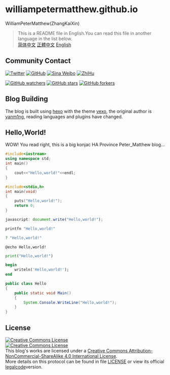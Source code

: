 # williampetermatthew.github.io
WilliamPeterMatthew(ZhangKaiXin)
> This is a README file in English.You can read this file in another language in the list below.  
> [简体中文](https://github.com/WilliamPeterMatthew/williampetermatthew.github.io/blob/master/README.md) [正體中文](https://github.com/WilliamPeterMatthew/williampetermatthew.github.io/blob/master/README-zh_TW.md) [English](https://github.com/WilliamPeterMatthew/williampetermatthew.github.io/blob/master/README-en_US.md)  

## Community Contact
[![Twitter](https://img.shields.io/badge/Twitter-Peter__Matthew__-2aa9e0.svg?logo=Twitter&longCache=true&style=social)](https://twitter.com/Peter_Matthew_)
[![GitHub](https://img.shields.io/badge/GitHub-WilliamPeterMatthew-333333.svg?logo=GitHub&longCache=true&style=social)](https://github.com/WilliamPeterMatthew)
[![Sina Weibo](https://img.shields.io/badge/Sina_Weibo-WilliamPeterMatthew-e6162d.svg?logo=Sina-Weibo&longCache=true&style=social)](http://weibo.com/WilliamPeterMatthew)
[![ZhiHu](https://img.shields.io/badge/ZhiHu-WilliamPeterMatthew-0e67c8.svg?longCache=true&style=social)](https://www.zhihu.com/people/WilliamPeterMatthew)

[![GitHub watchers](https://img.shields.io/github/watchers/WilliamPeterMatthew/williampetermatthew.github.io.svg?style=social&label=Watch)](https://github.com/WilliamPeterMatthew/williampetermatthew.github.io)
[![GitHub stars](https://img.shields.io/github/stars/WilliamPeterMatthew/williampetermatthew.github.io.svg?style=social&label=Star)](https://github.com/WilliamPeterMatthew/williampetermatthew.github.io)
[![GitHub forkers](https://img.shields.io/github/forks/WilliamPeterMatthew/williampetermatthew.github.io.svg?style=social&label=Fork)](https://github.com/WilliamPeterMatthew/williampetermatthew.github.io)

## Blog Building
The blog is built using [hexo](https://hexo.io/) with the theme [vexo](https://github.com/yanm1ng/hexo-theme-vexo), the original author is [yanm1ng](https://github.com/yanm1ng), reading languages and plugins have changed.

## Hello,World!
WOW! You read right, this is a big konjac HA Province Peter_Matthew blog...
```cpp
#include<iostream>
using namespace std;
int main()
{
	cout<<"Hello,world!"<<endl;
}
```
```c
#include<stdio,h>
int main(void)
{
	puts("Hello,world!");
	return 0;
}
```
```javascript
javascript: document.write("Hello,world!");
```
```ruby
printfn "Hello,world!"
```
```php
? "Hello,world!"
```
```batch
@echo Hello,world!
```
```python
print("Hello,world!")
```
```pascal
begin
	writeln('Hello,world!');
end
```
```java
public class Hello
{
	public static void Main()
	{
		System.Console.WriteLine("Hello,world!");
	}
}
```

## License
[![Creative Commons License](https://t1.picb.cc/uploads/2018/09/06/JW1a8i.png)](https://creativecommons.org/licenses/by-nc-sa/4.0/)  
[![Creative Commons License](https://t1.picb.cc/uploads/2018/09/06/JW1bXL.png)](https://creativecommons.org/licenses/by-nc-sa/4.0/)  
This blog's works are licensed under a [Creative Commons Attribution-NonCommercial-ShareAlike 4.0 International License](https://creativecommons.org/licenses/by-nc-sa/4.0/).  
More details on this protocol can be found in file [LICENSE](https://github.com/WilliamPeterMatthew/williampetermatthew.github.io/blob/master/LICENSE) or view its official [legalcode](https://creativecommons.org/licenses/by-nc-sa/4.0/legalcode)version.
